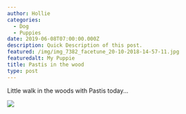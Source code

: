```yaml
---
author: Hollie
categories:
  - Dog
  - Puppies
date: 2019-06-08T07:00:00.000Z
description: Quick Description of this post.
featured: /img/img_7382_facetune_20-10-2018-14-57-11.jpg
featuredalt: My Puppie
title: Pastis in the wood
type: post
---
```

Little walk in the woods with Pastis today...



![](/img/d0rtnxzvsaaalnn.jpg)
